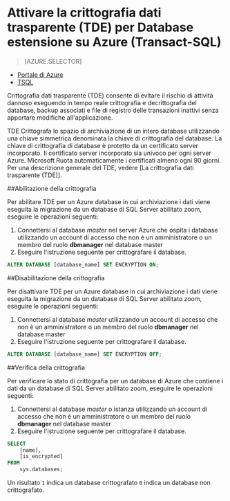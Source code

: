 <properties
   pageTitle="Abilitare la crittografia dati trasparente (TDE) per Database di SQL Server estensione su Azure TSQL | Microsoft Azure"
   description="Abilitare la crittografia dati trasparente (TDE) per Database di SQL Server estensione su TSQL Azure"
   services="sql-server-stretch-database"
   documentationCenter=""
   authors="douglaslMS"
   manager="jhubbard"
   editor=""/>

<tags
   ms.service="sql-server-stretch-database"
   ms.workload="data-management"
   ms.tgt_pltfrm="na"
   ms.devlang="na"
   ms.topic="article"
   ms.date="06/14/2016"
   ms.author="douglaslMS"/>

# <a name="enable-transparent-data-encryption-tde-for-stretch-database-on-azure-transact-sql"></a>Attivare la crittografia dati trasparente (TDE) per Database estensione su Azure (Transact-SQL)
> [AZURE.SELECTOR]
- [Portale di Azure](sql-server-stretch-database-encryption-tde.md)
- [TSQL](sql-server-stretch-database-tde-tsql.md)

Crittografia dati trasparente (TDE) consente di evitare il rischio di attività dannoso eseguendo in tempo reale crittografia e decrittografia del database, backup associati e file di registro delle transazioni inattivi senza apportare modifiche all'applicazione.

TDE Crittografa lo spazio di archiviazione di un intero database utilizzando una chiave simmetrica denominata la chiave di crittografia del database. La chiave di crittografia di database è protetto da un certificato server incorporato. Il certificato server incorporato sia univoco per ogni server Azure. Microsoft Ruota automaticamente i certificati almeno ogni 90 giorni. Per una descrizione generale del TDE, vedere [La crittografia dati trasparente (TDE)].

##<a name="enabling-encryption"></a>Abilitazione della crittografia

Per abilitare TDE per un Azure database in cui archiviazione i dati viene eseguita la migrazione da un database di SQL Server abilitato zoom, eseguire le operazioni seguenti:

1. Connettersi al database *master* nel server Azure che ospita i database utilizzando un account di accesso che non è un amministratore o un membro del ruolo **dbmanager** nel database master
2. Eseguire l'istruzione seguente per crittografare il database.

```sql
ALTER DATABASE [database_name] SET ENCRYPTION ON;
```

##<a name="disabling-encryption"></a>Disabilitazione della crittografia

Per disattivare TDE per un Azure database in cui archiviazione i dati viene eseguita la migrazione da un database di SQL Server abilitato zoom, eseguire le operazioni seguenti:

1. Connettersi al database *master* utilizzando un account di accesso che non è un amministratore o un membro del ruolo **dbmanager** nel database master
2. Eseguire l'istruzione seguente per crittografare il database.

```sql
ALTER DATABASE [database_name] SET ENCRYPTION OFF;
```

##<a name="verifying-encryption"></a>Verifica della crittografia

Per verificare lo stato di crittografia per un database di Azure che contiene i dati da un database di SQL Server abilitato zoom, eseguire le operazioni seguenti:

1. Connettersi al database *master* o istanza utilizzando un account di accesso che non è un amministratore o un membro del ruolo **dbmanager** nel database master
2. Eseguire l'istruzione seguente per crittografare il database.

```sql
SELECT
    [name],
    [is_encrypted]
FROM
    sys.databases;
```

Un risultato ```1``` indica un database crittografato ```0``` indica un database non crittografato.


<!--Anchors-->
[Crittografia dati trasparente (TDE)]: https://msdn.microsoft.com/library/bb934049.aspx


<!--Image references-->

<!--Link references-->
